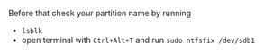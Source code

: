 Before that check your partition name by running
- `lsblk`
- open terminal with `Ctrl+Alt+T` and run
`sudo ntfsfix /dev/sdb1`
